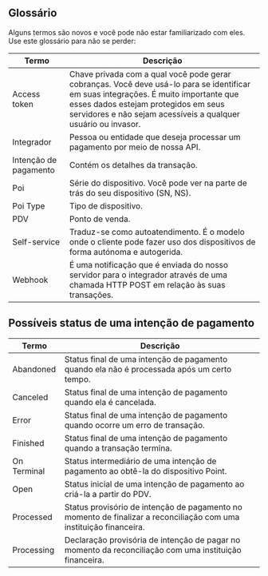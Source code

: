 ## Glossário

Alguns termos são novos e você pode não estar familiarizado com eles. Use este glossário para não se perder:

| Termo | Descrição |
| --- | --- |
| Access token | Chave privada com a qual você pode gerar cobranças. Você deve usá-lo para se identificar em suas integrações. É muito importante que esses dados estejam protegidos em seus servidores e não sejam acessíveis a qualquer usuário ou invasor. |
| Integrador | Pessoa ou entidade que deseja processar um pagamento por meio de nossa API.|
| Intenção de pagamento | Contém os detalhes da transação.|
| Poi | Série do dispositivo. Você pode ver na parte de trás do seu dispositivo (SN, NS). |
| Poi Type | Tipo de dispositivo. |
| PDV | Ponto de venda.|
| Self-service | Traduz-se como autoatendimento. É o modelo onde o cliente pode fazer uso dos dispositivos de forma autónoma e autogerida. |
| Webhook | É uma notificação que é enviada do nosso servidor para o integrador através de uma chamada HTTP POST em relação às suas transações. |

## Possíveis status de uma intenção de pagamento

| Termo | Descrição |
| --- | --- |
| Abandoned | Status final de uma intenção de pagamento quando ela não é processada após um certo tempo. |
| Canceled | Status final de uma intenção de pagamento quando ela é cancelada. |
| Error | Status final de uma intenção de pagamento quando ocorre um erro de transação. |
| Finished | Status final de uma intenção de pagamento quando a transação termina. |
| On Terminal | Status intermediário de uma intenção de pagamento ao obtê-la do dispositivo Point. |
| Open | Status inicial de uma intenção de pagamento ao criá-la a partir do PDV. |
| Processed | Status provisório de intenção de pagamento no momento de finalizar a reconciliação com uma instituição financeira. |
| Processing | Declaração provisória de intenção de pagar no momento da reconciliação com uma instituição financeira. |
